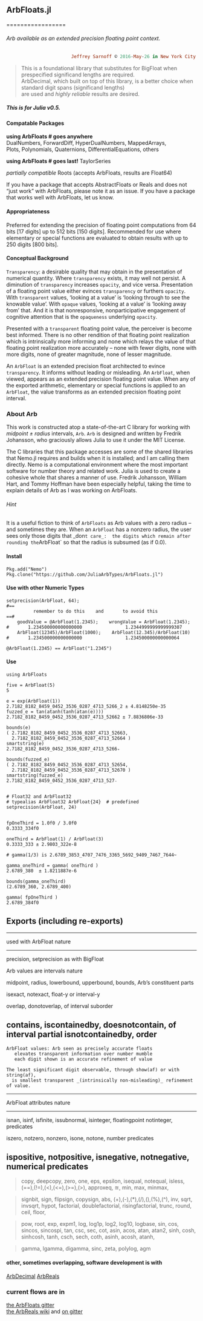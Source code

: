 ## ArbFloats.jl
=================


###### Arb available as an extended precision floating point context.

~~~~~~~~~~~~~~~~~~~~~~~~~~~~~~~~~~~~~~~~~~~~~~~~~~~~~~~~~~~~~~~~~~~~~~~~~~~ ruby
                        Jeffrey Sarnoff © 2016˗May˗26 in New York City
~~~~~~~~~~~~~~~~~~~~~~~~~~~~~~~~~~~~~~~~~~~~~~~~~~~~~~~~~~~~~~~~~~~~~~~~~~~~~~~~

> This is a foundational library that substitutes for BigFloat
> when prespecified significand lengths are required.  
> ArbDecimal, which built on top of this library, is a better choice
> when standard digit spans (significand lengths)  
>  are used and *highly reliable* results are desired.

##### This is for Julia v0.5.

#### Compatable Packages

**using ArbFloats \# goes anywhere**   
DualNumbers, ForwardDiff,  HyperDualNumbers, MappedArrays,  
Plots, Polynomials, Quaternions,  DifferentialEquations, others

**using ArbFloats \# goes last!** TaylorSeries

*partially compatible* Roots (accepts ArbFloats, results are Float64)

If you have a package that accepts AbstractFloats or Reals and does not
“just work” with ArbFloats, please note it as an issue. If you have a
package that works well with ArbFloats, let us know.

#### Appropriateness

Preferred for extending the precision of floating point computations
from 64 bits \[17 digits\] up to 512 bits \[150 digits\]. Recommended
for use where elementary or special functions are evaluated to obtain
results with up to 250 digits \[800 bits\].

#### Conceptual Background

`Transparency`: a desirable quality that may obtain in the presentation
of numerical quantity. Where `transparency` exists, it may well not
persist. A diminution of `transparency` increases `opacity`, and vice
versa. Presentation of a floating point value either evinces
`transparency` or furthers `opacity`. With `transparent` values,
‘looking at a value’ is ‘looking through to see the knowable value’.
With `opaque` values, ‘looking at a value’ is ‘looking away from’ that.
And it is that nonresponsive, nonparticipative engagement of cognitive
attention that is the `opaqueness` underlying `opacity`.

Presented with a `transparent` floating point value, the perceiver is
become best informed. There is no other rendition of that floating point
realization which is intrinsically more informing and none which relays
the value of that floating point realization more accurately – none with
fewer digits, none with more digits, none of greater magnitude, none of
lesser magnitude.

An `ArbFloat` is an extended precision float architected to evince
`transparency`. It informs without leading or misleading. An `ArbFloat`,
when viewed, appears as an extended precision floating point value. When
any of the exported arithmetic, elementary or special functions is
applied to an `ArbFloat`, the value transforms as an extended precision
floating point interval.

### About Arb

This work is constructed atop a state-of-the-art C library for working
with *midpoint ± radius* intervals, `Arb`. `Arb` is designed and written
by Fredrik Johansson, who graciously allows Julia to use it under the
MIT License.

The C libraries that this package accesses are some of the shared
libraries that Nemo.jl requires and builds when it is installed; and I
am calling them directly. Nemo is a computational environment where the
most important software for number theory and related work. Julia is
used to create a cohesive whole that shares a manner of use. Fredrik
Johansson, William Hart, and Tommy Hoffman have been especially helpful,
taking the time to explain details of Arb as I was working on ArbFloats.

###### Hint

It is a useful fiction to think of `ArbFloats` as Arb values with a zero
radius – and sometimes they are. When an `ArbFloat` has a nonzero
radius, the user sees only those digits that
\_don`t care_:  the digits which remain after rounding the`ArbFloat\` so
that the radius is subsumed (as if 0.0).

#### Install

``` {.julia}
Pkg.add("Nemo")
Pkg.clone("https://github.com/JuliaArbTypes/ArbFloats.jl")
```

#### Use with other Numeric Types

``` {.julia}
setprecision(ArbFloat, 64);
#==
          remember to do this    and       to avoid this
==#
    goodValue = @ArbFloat(1.2345);    wrongValue = ArbFloat(1.2345);
#       1.234500000000000000                1.2344999999999999307
    ArbFloat(12345)/ArbFloat(1000);    ArbFloat(12.345)/ArbFloat(10)
#       1.234500000000000000                1.234500000000000064

@ArbFloat(1.2345) == ArbFloat("1.2345")
```

#### Use

``` {.f#}
using ArbFloats

five = ArbFloat(5)
5

e = exp(ArbFloat(1))
2.7182_8182_8459_0452_3536_0287_4713_5266_2 ± 4.8148250e-35
fuzzed_e = tan(atanh(tanh(atan(e))))
2.7182_8182_8459_0452_3536_0287_4713_52662 ± 7.8836806e-33

bounds(e)
( 2.7182_8182_8459_0452_3536_0287_4713_52663,
  2.7182_8182_8459_0452_3536_0287_4713_52664 )
smartstring(e)
2.7182_8182_8459_0452_3536_0287_4713_5266₊

bounds(fuzzed_e)
( 2.7182_8182_8459_0452_3536_0287_4713_52654,
  2.7182_8182_8459_0452_3536_0287_4713_52670 )
smartstring(fuzzed_e)
2.7182_8182_8459_0452_3536_0287_4713_527₋


# Float32 and ArbFloat32
# typealias ArbFloat32 ArbFloat{24}  # predefined
setprecision(ArbFloat, 24)


fpOneThird = 1.0f0 / 3.0f0
0.3333_334f0

oneThird = ArbFloat(1) / ArbFloat(3)
0.3333_333 ± 2.9803_322e-8

# gamma(1/3) is 2.6789_3853_4707_7476_3365_5692_9409_7467_7644~

gamma_oneThird = gamma( oneThird )
2.6789_380  ± 1.8211887e-6

bounds(gamma_oneThird)
(2.6789_360, 2.6789_400)

gamma( fpOneThird )
2.6789_384f0
```

Exports (including re-exports)
------------------------------

  ------------------------------------------------------------------------
  used with ArbFloat                                nature
  ------------------------------------------------- ----------------------
  precision, setprecision                           as with BigFloat

  Arb values are intervals                          nature

  midpoint, radius, lowerbound, upperbound, bounds, Arb’s constituent
                                                    parts

  isexact, notexact,                                float-y or interval-y

  overlap, donotoverlap,                            of interval suborder

  contains, iscontainedby, doesnotcontain,          of interval partial
  isnotcontainedby,                                 order
  ------------------------------------------------------------------------

    ArbFloat values: Arb seen as precisely accurate floats
       elevates transparent information over number mumble
       each digit shown is an accurate refinement of value

    The least significant digit observable, through show(af) or with string(af),
      is smallest transparent _(intrinsically non-misleading)_ refinement of value.

  ------------------------------------------------------------------------
  ArbFloat attributes                                nature
  -------------------------------------------------- ---------------------
  isnan, isinf, isfinite, issubnormal, isinteger,    floatingpoint
  notinteger,                                        predicates

  iszero, notzero, nonzero, isone, notone,           number predicates

  ispositive, notpositive, isnegative, notnegative,  numerical predicates
  ------------------------------------------------------------------------

> copy, deepcopy, zero, one, eps, epsilon, isequal, notequal, isless,
> (==),(!=),(&lt;),(&lt;=),(&gt;=),(&gt;), approxeq, ≊, min, max,
> minmax,

> signbit, sign, flipsign, copysign, abs, (+),(-),(\*),(/),(),(%),(\^),
> inv, sqrt, invsqrt, hypot, factorial, doublefactorial,
> risingfactorial, trunc, round, ceil, floor,

> pow, root, exp, expm1, log, log1p, log2, log10, logbase, sin, cos,
> sincos, sincospi, tan, csc, sec, cot, asin, acos, atan, atan2, sinh,
> cosh, sinhcosh, tanh, csch, sech, coth, asinh, acosh, atanh,

> gamma, lgamma, digamma, sinc, zeta, polylog, agm


#### other, sometimes overlapping, software development is with
[ArbDecimal](https://github.com/JuliaArbTypes/ArbDecimal.jl)
[ArbReals](https://github.com/JuliaArbTypes/ArbReals.jl)

### current flows are in  
  [the ArbFloats gitter](https://gitter.im/JuliaArbTypes/ArbFloats.jl)  
 [the ArbReals wiki](https://github.com/JuliaArbTypes/ArbReals.jl/wiki) 
 and [on gitter](https://gitter.im/JuliaArbTypes/ArbReals.jl)  
